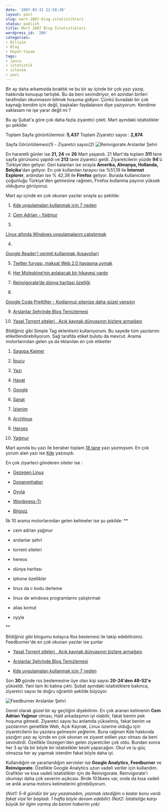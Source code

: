 ```yaml
---
date: '2007-03-31 21:58:38'
layout: post
slug: mart-2007-blog-istatistikleri
status: publish
title: Mart 2007 Blog İstatistikleri
wordpress_id: '206'
categories:
- Bilişim
- Blog
- Hayat-Yaşam
tags:
- ipucu
- istatistik
- izlenim
- yazı
---
```


Bir ay daha arkamızda bıraktık ve bu bir ay içinde bir çok yazı yazıp, hakkında konuşup tartıştık. Bu da beni sevindiriyor, en azından birileri tarafından okunmasını bilmek hoşuma gidiyor. Çünkü buradaki bir çok kaynağı kendim için değil, başkaları faydalansın diye yazıyorum. Kendime saklasam ne işe yarar değil mi ? 

Bu ay Şubat'a göre çok daha fazla ziyaretci çekti. Mart ayındaki istatistikler şu şekilde:

Toplam Sayfa görüntülemesi: **5,437**
Toplam Ziyaretci sayısı : **2,874** 

Sayfa Görüntülemesi(1) - Ziyaretci sayısı(2)
![Reinvigorate Arslanlar Şehri](http://blog.arsln.org/image/450rein.jpg)


En hararetli günler ise **21, 24** ve **26** Mart yaşandı. 21 Mart'da toplam **311** tane sayfa görünümü yapıldı ve **213** tane ziyaretci geldi. Ziyaretcilerin yüzde **94**'ü Türkiye'den geliyor. Geri kalanları ise sırayla **Amerika, Almanya, Hollanda, Belçika**'dan geliyor. En çok kullanılan tarayıcı ise %51,19 ile **İnternet Explorer**, ardından ise % 42,38 ile **Firefox** geliyor. Burada kullanıcıların çoğunluğu Türkiye'den gelmesine rağmen, Firefox kullanma payının yüksek olduğunu görüyoruz.

Mart ayı içinde en çok okunan yazılar sırayla  şu şekilde:




	
  1. [Kde uygulamaları kullanmak için 7 neden ](http://blog.arsln.org/kde-linux-uygulamalari-kullanmak-icin-7-neden/)



	
  2. [Cem Adrian - Yağmur ](http://blog.arsln.org/cem-adrian-yagmur/)


	
  3. 
[Linux altında Windows uygulamalarını çalıştırmak ](http://blog.arsln.org/linux-altinda-windows-uygulamalarini-calistirmak/)


	
  4. 
[Google Reader’i verimli kullanmak (kısayollar)](http://blog.arsln.org/google-reader-verimli-kullanmak-kisayollar/)



	
  5. [Twitter furyası, maksat Web 2.0 havasına uymak](http://blog.arsln.org/twitter-furyasi-maksat-web-20-havasina-uymak/)



	
  6. [Her Moleskine’nin anlatacak bir hikayesi vardır ](http://blog.arsln.org/moleskine-her-moleskinenin-anlatacak-bir-hikayesi-vardir/)



	
  7. [Reinvigorate’de dünya haritasi özelliği ](http://blog.arsln.org/reinvigoratede-dunya-haritasi-ozelligi/)


	
  8. 
[Google Code Prettifier - Kodlarınızı sitenize daha güzel yansıtın](http://blog.arsln.org/google-code-prettifier-kodlarinizi-sitenize-daha-guzel-yansitin/)

 

	
  9. [Arslanlar Şehrinde Blog Temizlemesi ](http://blog.arsln.org/arslanlar-sehrinde-blog-temizlemesi/)


	
  10. [Yasal Torrent siteleri , Açık kaynak dünyasının bizlere armağanı ](http://blog.arsln.org/yasal-bedava-ucretsiz-torrent-siteleri-acik-kaynak-dunyasinin-bizlere-armagani/)










Bildiğiniz gibi Simple Tag eklentisini kullanıyorum. Bu sayede tüm yazılarımı etiketlendirebiliyorum. Sağ tarafda etiket bulutu da mevcut. Arama motorlarından gelen ya da tıklanılan en çok etiketler	


	
  1. [Sagopa Kajmer](http://blog.arsln.org/etiket/sagopa-kajmer)


	
  2. [İpucu](http://blog.arsln.org/etiket/ipucu)


	
  3. [Yazı](http://blog.arsln.org/etiket/yazı)


	
  4. [Hayat](http://blog.arsln.org/etiket/hayat)


	
  5. [Google](http://blog.arsln.org/etiket/google)


	
  6. [Sanat](http://blog.arsln.org/etiket/sanat)


	
  7. [İzlenim](http://blog.arsln.org/etiket/izlenim)


	
  8. [Archlinux](http://blog.arsln.org/etiket/archlinux)


	
  9. [Heroes](http://blog.arsln.org/etiket/heroes)


	
  10. [Yağmur](http://blog.arsln.org/etiket/yağmur)







Mart ayında bu yazı ile beraber toplam [18 tane](http://blog.arsln.org/2007/03/) yazı yazmışsım. En çok yorum alan yazı ise [Kde](http://blog.arsln.org/kde-linux-uygulamalari-kullanmak-icin-7-neden/) yazısıydı. 


En çok ziyarteci gönderen siteler ise :




	
  * [Gezegen Linux](http://gezegen.linux.org.tr)


	
  * [Donanımhaber](http://forum.donanimhaber.com)


	
  * [Oyyla](http://oyyla.com)


	
  * [Wordpress-Tr](http://wordpress-tr.com)


	
  * [Bilgisiz](http://bilgisiz.org)





İlk 10 arama motorlarından gelen kelimeler ise şu şekilde:
**



	
  * cem adrian yağmur


	
  * arslanlar şehri


	
  * torrent siteleri


	
  * hereos


	
  * dünya haritası


	
  * iphone özellikler


	
  * linux da c kodu derleme


	
  * linux de windows programlarını çalıştırmak


	
  * alias komut


	
  * oyyla




**


Bildiğiniz gibi blogumu kolayca Rss beslemesi ile takip edebilirsiniz. Feedburner'de en çok okunan yazılar ise şunlar




	
  * [Yasal Torrent siteleri , Açık kaynak dünyasının bizlere armağanı ](http://blog.arsln.org/yasal-bedava-ucretsiz-torrent-siteleri-acik-kaynak-dunyasinin-bizlere-armagani/)



	
  * [Arslanlar Şehrinde Blog Temizlemesi ](http://blog.arsln.org/arslanlar-sehrinde-blog-temizlemesi/)


	
  * [Kde uygulamaları kullanmak için 7 neden ](http://blog.arsln.org/kde-linux-uygulamalari-kullanmak-icin-7-neden/)









Son **30** günde rss beslemesine üye olan kişi sayısı **20-24'den 48-52'e** yükseldi. Yani tam iki katına çıktı. Şubat ayındaki istatistiklere bakınca, ziyaretci sayısı ile doğru oğrantılı şekilde büyüyor. 


![Feedburner Arslanlar Şehri](http://blog.arsln.org/image/450feed.jpg)

Genel olarak güzel bir ay geçtiğini diyebilirim. En çok aranan kelimenin **Cem Adrian Yağmur** olması, Halil arkadaşımın iyi olabilir, fakat benim pek hoşuma gitmedi. Ziyaretci sayısı bu anlamda yükselmiş, fakat benim ve yazılarımın genellikle Web, Açık Kaynak, Linux üzerine olduğu için ziyaretcilerin bu yazılara gelmesini yeğlerim. Buna rağmen Kde hakkında yazığım yazı ay içinde en çok okunan ve ziyaret edilen yazı olması da beni sevindirdi. Özellikle Gezegen'den gelen ziyaretciler çok oldu. Bundan sonra her 3 ay'da bir böyle bir istatistikler kesiti yapacağım. Okul ve iş-güç olmazsa her ay yapmak isterdim fakat böyle daha iyi. 

Kullandığım ve yararlandığım servisler ise **Google Analytics**, **Feedburner** ve **Reinvigorate**. Özellikle Google Analytics uzun vadeli veriler için kullandım. Grafikler ve kısa vadeli istatistikler için de Reinvigorate. Reinvigorate'i okumayı daha çok severim açıkcası. Birde 103bees var, onda da kısa vadeli ve anlık arama motoru kelimelerini görebiliyorum. 

(_Not1: 5-6 gündür bir şey yazamadım, yazmak istediğim o kadar konu vardı fakat vize'ler başladı. 1 hafta böyle devam edebilir_)
_(Not2: İstatistiğe karşı büyük bir ilgim varmış da benim haberim yok)_




